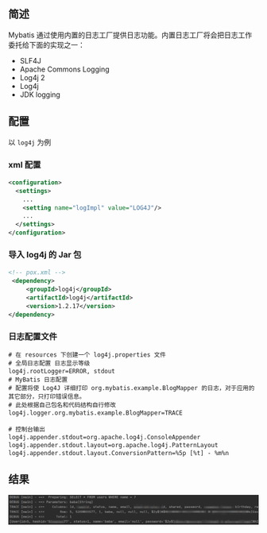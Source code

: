 ## 简述

Mybatis 通过使用内置的日志工厂提供日志功能。内置日志工厂将会把日志工作委托给下面的实现之一：

- SLF4J
- Apache Commons Logging
- Log4j 2
- Log4j
- JDK logging

## 配置

以 `log4j` 为例

### xml 配置

```xml
<configuration>
  <settings>
    ...
    <setting name="logImpl" value="LOG4J"/>
    ...
  </settings>
</configuration>
```

### 导入 log4j 的 Jar 包

```xml
<!-- pox.xml -->
 <dependency>
     <groupId>log4j</groupId>
     <artifactId>log4j</artifactId>
     <version>1.2.17</version>
</dependency>
```



### 日志配置文件

```properties
# 在 resources 下创建一个 log4j.properties 文件
# 全局日志配置 日志显示等级 
log4j.rootLogger=ERROR, stdout
# MyBatis 日志配置 
# 配置将使 Log4J 详细打印 org.mybatis.example.BlogMapper 的日志，对于应用的其它部分，只打印错误信息。
# 此处根据自己包名和代码结构自行修改
log4j.logger.org.mybatis.example.BlogMapper=TRACE

# 控制台输出
log4j.appender.stdout=org.apache.log4j.ConsoleAppender
log4j.appender.stdout.layout=org.apache.log4j.PatternLayout
log4j.appender.stdout.layout.ConversionPattern=%5p [%t] - %m%n
```



## 结果

![1589351048941](../../image/1589351048941.png)